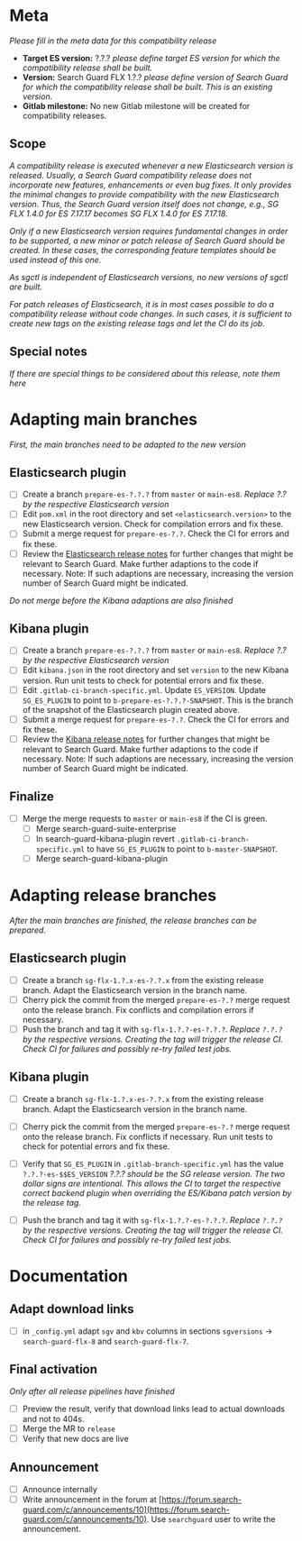 # Meta

*Please fill in the meta data for this compatibility release*

* **Target ES version:** ?.?.? *please define target ES version for which the compatibility release shall be built.*
* **Version:** Search Guard FLX 1.?.? *please define version of Search Guard for which the compatibility release shall be built. This is an existing version.*
* **Gitlab milestone:** No new Gitlab milestone will be created for compatibility releases.

## Scope

*A compatibility release is executed whenever a new Elasticsearch version is released. Usually, a Search Guard compatibility release does not incorporate new features, enhancements or even bug fixes. It only provides the minimal changes to provide compatibility with the new Elasticsearch version. Thus, the Search Guard version itself does not change, e.g., SG FLX 1.4.0 for ES 7.17.17 becomes SG FLX 1.4.0 for ES 7.17.18.*

*Only if a new Elasticsearch version requires fundamental changes in order to be supported, a new minor or patch release of Search Guard should be created. In these cases, the corresponding feature templates should be used instead of this one.*

*As sgctl is independent of Elasticsearch versions, no new versions of sgctl are built.*

*For patch releases of Elasticsearch, it is in most cases possible to do a compatibility release without code changes. In such cases, it is sufficient to create new tags on the existing release tags and let the CI do its job.*

## Special notes

*If there are special things to be considered about this release, note them here*

# Adapting main branches

*First, the main branches need to be adapted to the new version*

## Elasticsearch plugin 

- [ ] Create a branch `prepare-es-?.?.?` from `master` or `main-es8`. *Replace ?.? by the respective Elasticsearch version*
- [ ] Edit `pom.xml` in the root directory and set `<elasticsearch.version>` to the new Elasticsearch version. Check for compilation errors and fix these.
- [ ] Submit a merge request for  `prepare-es-?.?`. Check the CI for errors and fix these.
- [ ] Review the [Elasticsearch release notes](https://www.elastic.co/guide/en/elasticsearch/reference/current/es-release-notes.html) for further changes that might be relevant to Search Guard. Make further adaptions to the code if necessary. Note: If such adaptions are necessary, increasing the version number of Search Guard might be indicated.

*Do not merge before the Kibana adaptions are also finished*

## Kibana plugin

- [ ] Create a branch `prepare-es-?.?.?` from `master` or `main-es8`. *Replace ?.? by the respective Elasticsearch version*
- [ ] Edit `kibana.json` in the root directory and set `version` to the new Kibana version. Run unit tests to check for potential errors and fix these.
- [ ] Edit `.gitlab-ci-branch-specific.yml`. Update `ES_VERSION`. Update `SG_ES_PLUGIN` to point to `b-prepare-es-?.?.?-SNAPSHOT`. This is the branch of the snapshot of the Elasticsearch plugin created above. 
- [ ] Submit a merge request for  `prepare-es-?.?`. Check the CI for errors and fix these.
- [ ] Review the [Kibana release notes](https://www.elastic.co/guide/en/kibana/current/release-notes.html) for further changes that might be relevant to Search Guard. Make further adaptions to the code if necessary. Note: If such adaptions are necessary, increasing the version number of Search Guard might be indicated.

## Finalize

- [ ] Merge the merge requests to `master` or `main-es8` if the CI is green.
  - [ ] Merge search-guard-suite-enterprise
  - [ ] In search-guard-kibana-plugin revert `.gitlab-ci-branch-specific.yml` to have `SG_ES_PLUGIN` to point to `b-master-SNAPSHOT`.
  - [ ] Merge search-guard-kibana-plugin

# Adapting release branches

*After the main branches are finished, the release branches can be prepared*.

## Elasticsearch plugin 

- [ ] Create a branch `sg-flx-1.?.x-es-?.?.x` from the existing release branch. Adapt the Elasticsearch version in the branch name.
- [ ] Cherry pick the commit from the merged `prepare-es-?.?` merge request onto the release branch. Fix conflicts and compilation errors if necessary.
- [ ] Push the branch and tag it with `sg-flx-1.?.?-es-?.?.?`. *Replace `?.?.?` by the respective versions. Creating the tag will trigger the release CI. Check CI for failures and possibly re-try failed test jobs.*

## Kibana plugin

- [ ] Create a branch `sg-flx-1.?.x-es-?.?.x` from the existing release branch. Adapt the Elasticsearch version in the branch name.
- [ ] Cherry pick the commit from the merged `prepare-es-?.?` merge request onto the release branch. Fix conflicts if necessary.  Run unit tests to check for potential errors and fix these.
- [ ] Verify that `SG_ES_PLUGIN` in `.gitlab-branch-specific.yml` has the value `?.?.?-es-$$ES_VERSION` *?.?.? should be the SG release version. The two dollar signs are intentional. This allows the CI to target the respective correct backend plugin when overriding the ES/Kibana patch version by the release tag.*
- [ ] Push the branch and tag it with `sg-flx-1.?.?-es-?.?.?`. *Replace `?.?.?` by the respective versions. Creating the tag will trigger the release CI. Check CI for failures and possibly re-try failed test jobs.*

  
# Documentation

## Adapt download links

- [ ] in `_config.yml` adapt `sgv` and `kbv` columns in sections `sgversions` -> `search-guard-flx-8` and `search-guard-flx-7`. 

## Final activation

*Only after all release pipelines have finished* 

- [ ] Preview the result, verify that download links lead to actual downloads and not to 404s.
- [ ] Merge the MR to `release`
- [ ] Verify that new docs are live

## Announcement

- [ ] Announce internally
- [ ] Write announcement in the forum at [https://forum.search-guard.com/c/announcements/10](https://forum.search-guard.com/c/announcements/10). Use `searchguard` user to write the announcement.
